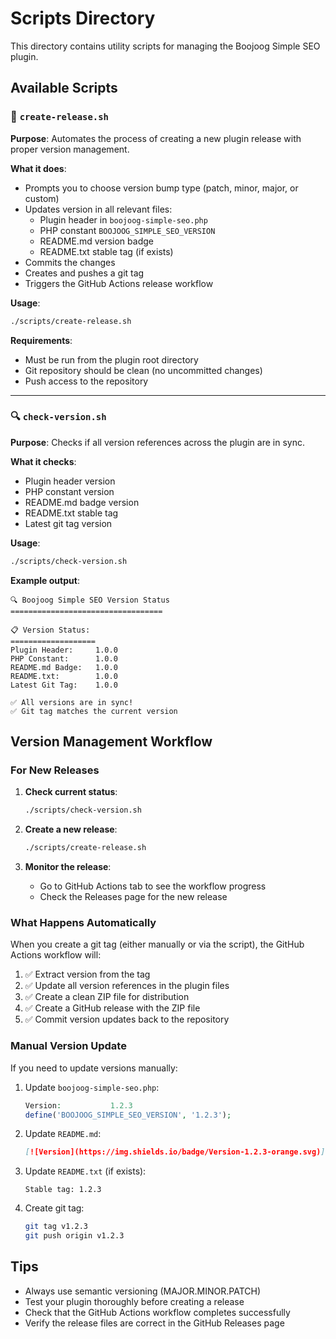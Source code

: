 # Scripts Directory

This directory contains utility scripts for managing the Boojoog Simple SEO plugin.

## Available Scripts

### 🚀 `create-release.sh`

**Purpose**: Automates the process of creating a new plugin release with proper version management.

**What it does**:

- Prompts you to choose version bump type (patch, minor, major, or custom)
- Updates version in all relevant files:
  - Plugin header in `boojoog-simple-seo.php`
  - PHP constant `BOOJOOG_SIMPLE_SEO_VERSION`
  - README.md version badge
  - README.txt stable tag (if exists)
- Commits the changes
- Creates and pushes a git tag
- Triggers the GitHub Actions release workflow

**Usage**:

```bash
./scripts/create-release.sh
```

**Requirements**:

- Must be run from the plugin root directory
- Git repository should be clean (no uncommitted changes)
- Push access to the repository

---

### 🔍 `check-version.sh`

**Purpose**: Checks if all version references across the plugin are in sync.

**What it checks**:

- Plugin header version
- PHP constant version
- README.md badge version
- README.txt stable tag
- Latest git tag version

**Usage**:

```bash
./scripts/check-version.sh
```

**Example output**:

```
🔍 Boojoog Simple SEO Version Status
==================================

📋 Version Status:
===================
Plugin Header:     1.0.0
PHP Constant:      1.0.0
README.md Badge:   1.0.0
README.txt:        1.0.0
Latest Git Tag:    1.0.0

✅ All versions are in sync!
✅ Git tag matches the current version
```

## Version Management Workflow

### For New Releases

1. **Check current status**:

   ```bash
   ./scripts/check-version.sh
   ```

2. **Create a new release**:

   ```bash
   ./scripts/create-release.sh
   ```

3. **Monitor the release**:
   - Go to GitHub Actions tab to see the workflow progress
   - Check the Releases page for the new release

### What Happens Automatically

When you create a git tag (either manually or via the script), the GitHub Actions workflow will:

1. ✅ Extract version from the tag
2. ✅ Update all version references in the plugin files
3. ✅ Create a clean ZIP file for distribution
4. ✅ Create a GitHub release with the ZIP file
5. ✅ Commit version updates back to the repository

### Manual Version Update

If you need to update versions manually:

1. Update `boojoog-simple-seo.php`:

   ```php
   Version:           1.2.3
   define('BOOJOOG_SIMPLE_SEO_VERSION', '1.2.3');
   ```

2. Update `README.md`:

   ```markdown
   [![Version](https://img.shields.io/badge/Version-1.2.3-orange.svg)]
   ```

3. Update `README.txt` (if exists):

   ```
   Stable tag: 1.2.3
   ```

4. Create git tag:
   ```bash
   git tag v1.2.3
   git push origin v1.2.3
   ```

## Tips

- Always use semantic versioning (MAJOR.MINOR.PATCH)
- Test your plugin thoroughly before creating a release
- Check that the GitHub Actions workflow completes successfully
- Verify the release files are correct in the GitHub Releases page
